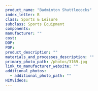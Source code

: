 ```yaml
---
product_name: "Badminton Shuttlecocks"
index_letter: B
class: Sports & Leisure
subclass: Sports Equipment
components:
manufacturer: ""
cost: 
DOP: 
POP: 
product_description: ""
materials_and_processes_description: ""
primary_photo_path: /photos/3169.jpg
link_to_manufacturer_website: ""
additional_photos:
  - additional_photo_path: ""
HIMvideos:
---
```

